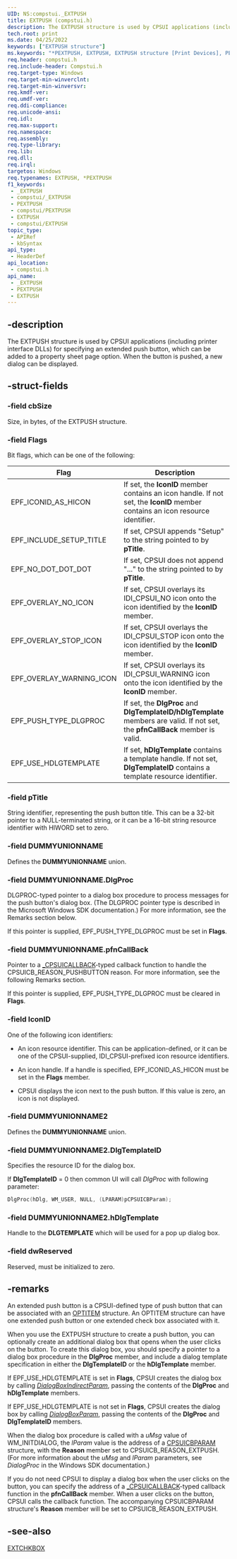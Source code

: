 ```yaml
---
UID: NS:compstui._EXTPUSH
title: EXTPUSH (compstui.h)
description: The EXTPUSH structure is used by CPSUI applications (including printer interface DLLs) for specifying an extended push button, which can be added to a property sheet page option. When the button is pushed, a new dialog can be displayed.
tech.root: print
ms.date: 04/25/2022
keywords: ["EXTPUSH structure"]
ms.keywords: "*PEXTPUSH, EXTPUSH, EXTPUSH structure [Print Devices], PEXTPUSH, PEXTPUSH structure pointer [Print Devices], _EXTPUSH, compstui/EXTPUSH, compstui/PEXTPUSH, cpsuifnc_d8f5e9ba-ef61-4adb-959f-1d0ebf456dad.xml, print.extpush"
req.header: compstui.h
req.include-header: Compstui.h
req.target-type: Windows
req.target-min-winverclnt: 
req.target-min-winversvr: 
req.kmdf-ver: 
req.umdf-ver: 
req.ddi-compliance: 
req.unicode-ansi: 
req.idl: 
req.max-support: 
req.namespace: 
req.assembly: 
req.type-library: 
req.lib: 
req.dll: 
req.irql: 
targetos: Windows
req.typenames: EXTPUSH, *PEXTPUSH
f1_keywords:
 - _EXTPUSH
 - compstui/_EXTPUSH
 - PEXTPUSH
 - compstui/PEXTPUSH
 - EXTPUSH
 - compstui/EXTPUSH
topic_type:
 - APIRef
 - kbSyntax
api_type:
 - HeaderDef
api_location:
 - compstui.h
api_name:
 - _EXTPUSH
 - PEXTPUSH
 - EXTPUSH
---
```


## -description

The EXTPUSH structure is used by CPSUI applications (including printer interface DLLs) for specifying an extended push button, which can be added to a property sheet page option. When the button is pushed, a new dialog can be displayed.

## -struct-fields

### -field cbSize

Size, in bytes, of the EXTPUSH structure.

### -field Flags

Bit flags, which can be one of the following:

| Flag | Description |
|--|--|
| EPF_ICONID_AS_HICON | If set, the **IconID** member contains an icon handle. If not set, the **IconID** member contains an icon resource identifier. |
| EPF_INCLUDE_SETUP_TITLE | If set, CPSUI appends "Setup" to the string pointed to by **pTitle**. |
| EPF_NO_DOT_DOT_DOT | If set, CPSUI does not append "..." to the string pointed to by **pTitle**. |
| EPF_OVERLAY_NO_ICON | If set, CPSUI overlays its IDI_CPSUI_NO icon onto the icon identified by the **IconID** member. |
| EPF_OVERLAY_STOP_ICON | If set, CPSUI overlays the IDI_CPSUI_STOP icon onto the icon identified by the **IconID** member. |
| EPF_OVERLAY_WARNING_ICON | If set, CPSUI overlays its IDI_CPSUI_WARNING icon onto the icon identified by the **IconID** member. |
| EPF_PUSH_TYPE_DLGPROC | If set, the **DlgProc** and **DlgTemplateID/hDlgTemplate** members are valid. If not set, the **pfnCallBack** member is valid. |
| EPF_USE_HDLGTEMPLATE | If set, **hDlgTemplate** contains a template handle. If not set, **DlgTemplateID** contains a template resource identifier. |

### -field pTitle

String identifier, representing the push button title. This can be a 32-bit pointer to a NULL-terminated string, or it can be a 16-bit string resource identifier with HIWORD set to zero.

### -field DUMMYUNIONNAME

Defines the **DUMMYUNIONNAME** union.

### -field DUMMYUNIONNAME.DlgProc

DLGPROC-typed pointer to a dialog box procedure to process messages for the push button's dialog box. (The DLGPROC pointer type is described in the Microsoft Windows SDK documentation.) For more information, see the Remarks section below.

If this pointer is supplied, EPF_PUSH_TYPE_DLGPROC must be set in **Flags**.

### -field DUMMYUNIONNAME.pfnCallBack

Pointer to a [_CPSUICALLBACK](./nc-compstui-_cpsuicallback.md)-typed callback function to handle the CPSUICB_REASON_PUSHBUTTON reason. For more information, see the following Remarks section.

If this pointer is supplied, EPF_PUSH_TYPE_DLGPROC must be cleared in **Flags**.

### -field IconID

One of the following icon identifiers:

- An icon resource identifier. This can be application-defined, or it can be one of the CPSUI-supplied, IDI_CPSUI-prefixed icon resource identifiers.

- An icon handle. If a handle is specified, EPF_ICONID_AS_HICON must be set in the **Flags** member.

- CPSUI displays the icon next to the push button. If this value is zero, an icon is not displayed.

### -field DUMMYUNIONNAME2

Defines the **DUMMYUNIONNAME** union.

### -field DUMMYUNIONNAME2.DlgTemplateID

Specifies the resource ID for the dialog box.

If **DlgTemplateID** = 0 then common UI will call *DlgProc* with following parameter:

```cpp
DlgProc(hDlg, WM_USER, NULL, (LPARAM)pCPSUICBParam);
```

### -field DUMMYUNIONNAME2.hDlgTemplate

Handle to the **DLGTEMPLATE** which will be used for a pop up dialog box.

### -field dwReserved

Reserved, must be initialized to zero.

## -remarks

An extended push button is a CPSUI-defined type of push button that can be associated with an [OPTITEM](./ns-compstui-_optitem.md) structure. An OPTITEM structure can have one extended push button or one extended check box associated with it.

When you use the EXTPUSH structure to create a push button, you can optionally create an additional dialog box that opens when the user clicks on the button. To create this dialog box, you should specify a pointer to a dialog box procedure in the **DlgProc** member, and include a dialog template specification in either the **DlgTemplateID** or the **hDlgTemplate** member.

If EPF_USE_HDLGTEMPLATE is set in **Flags**, CPSUI creates the dialog box by calling [*DialogBoxIndirectParam*](/windows/win32/api/winuser/nf-winuser-dialogboxindirectparama), passing the contents of the **DlgProc** and **hDlgTemplate** members.

If EPF_USE_HDLGTEMPLATE is not set in **Flags**, CPSUI creates the dialog box by calling [*DialogBoxParam*](/windows/win32/api/winuser/nf-winuser-dialogboxparama), passing the contents of the **DlgProc** and **DlgTemplateID** members.

When the dialog box procedure is called with a *uMsg* value of WM_INITDIALOG, the *lParam* value is the address of a [CPSUICBPARAM](./ns-compstui-_cpsuicbparam.md) structure, with the **Reason** member set to CPSUICB_REASON_EXTPUSH. (For more information about the *uMsg* and *lParam* parameters, see *DialogProc* in the Windows SDK documentation.)

If you do not need CPSUI to display a dialog box when the user clicks on the button, you can specify the address of a [_CPSUICALLBACK](./nc-compstui-_cpsuicallback.md)-typed callback function in the **pfnCallBack** member. When a user clicks on the button, CPSUI calls the callback function. The accompanying CPSUICBPARAM structure's **Reason** member will be set to CPSUICB_REASON_EXTPUSH.

## -see-also

[EXTCHKBOX](./ns-compstui-_extchkbox.md)